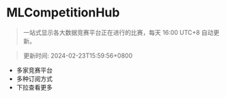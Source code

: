 # MLCompetitionHub

> 一站式显示各大数据竞赛平台正在进行的比赛，每天 16:00 UTC+8 自动更新。
  
> 更新时间: 2024-02-23T15:59:56+0800 

* 多家竞赛平台
* 多种订阅方式
* 下拉查看更多